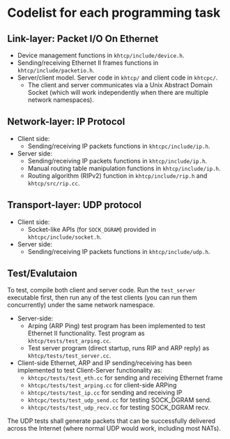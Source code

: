 # Codelist for each programming task

## Link-layer: Packet I/O On Ethernet

- Device management functions in `khtcp/include/device.h`.
- Sending/receiving Ethernet II frames functions in `khtcp/include/packetio.h`.
- Server/client model.  Server code in `khtcp/` and client code in `khtcpc/`.
  - The client and server communicates via a Unix Abstract Domain Socket (which will work independently when there are multiple network namespaces).

## Network-layer: IP Protocol

- Client side:
  - Sending/receiving IP packets functions in `khtcpc/include/ip.h`.
- Server side:
  - Sending/receiving IP packets functions in `khtcp/include/ip.h`.
  - Manual routing table manipulation functions in `khtcp/include/ip.h`.
  - Routing algorithm (RIPv2) function in `khtcp/include/rip.h` and `khtcp/src/rip.cc`.

## Transport-layer: UDP protocol

- Client side:
  - Socket-like APIs (for `SOCK_DGRAM`) provided in `khtcpc/include/socket.h`.
- Server side:
  - Sending/receiving IP packets functions in `khtcp/include/udp.h`.

## Test/Evalutaion

To test, compile both client and server code.  Run the `test_server` executable first, then run any of the test clients (you can run them concurrently) under the same network namespace.

- Server-side:
  - Arping (ARP Ping) test program has been implemented to test Ethernet II functionality.  Test program as `khtcp/tests/test_arping.cc`.
  - Test server program (direct startup, runs RIP and ARP reply) as `khtcp/tests/test_server.cc`.
- Client-side Ethernet, ARP and IP sending/receiving has been implemented to test Client-Server functionality as:
  -  `khtcpc/tests/test_eth.cc` for sending and receiving Ethernet frame
  -  `khtcpc/tests/test_arping.cc` for client-side ARPing
  -  `khtcpc/tests/test_ip.cc` for sending and receiving IP
  -  `khtcpc/tests/test_udp_send.cc` for testing SOCK_DGRAM send.
  -  `khtcpc/tests/test_udp_recv.cc` for testing SOCK_DGRAM recv.

The UDP tests shall generate packets that can be successfully delivered across the Internet (where normal UDP would work, including most NATs).